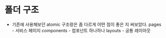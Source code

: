 # 폴더 구조

- 기존에 사용해보던 atomic 구조랑은 좀 다르게 어떤 점이 좋은 지 써보았다.
  pages - 서비스 페이지
  components - 컴포넌트 하나하나
  layouts - 공통 레이아웃
